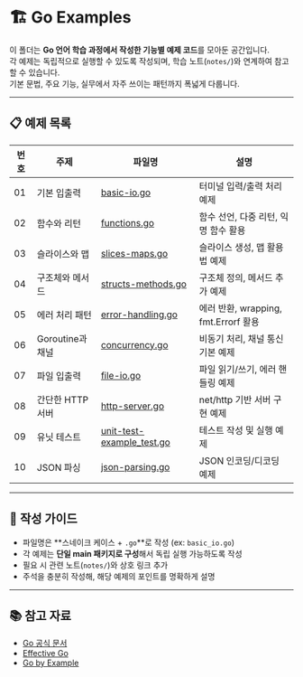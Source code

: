 # 🏗️ Go Examples

이 폴더는 **Go 언어 학습 과정에서 작성한 기능별 예제 코드**를 모아둔 공간입니다.  
각 예제는 독립적으로 실행할 수 있도록 작성되며, 학습 노트(`notes/`)와 연계하여 참고할 수 있습니다.  
기본 문법, 주요 기능, 실무에서 자주 쓰이는 패턴까지 폭넓게 다룹니다.

---

## 📋 예제 목록

| 번호 | 주제 | 파일명 | 설명 |
|---|---|---|---|
| 01 | 기본 입출력 | [basic-io.go](./basic-io.go) | 터미널 입력/출력 처리 예제 |
| 02 | 함수와 리턴 | [functions.go](./functions.go) | 함수 선언, 다중 리턴, 익명 함수 활용 |
| 03 | 슬라이스와 맵 | [slices-maps.go](./slices-maps.go) | 슬라이스 생성, 맵 활용법 예제 |
| 04 | 구조체와 메서드 | [structs-methods.go](./structs-methods.go) | 구조체 정의, 메서드 추가 예제 |
| 05 | 에러 처리 패턴 | [error-handling.go](./error-handling.go) | 에러 반환, wrapping, fmt.Errorf 활용 |
| 06 | Goroutine과 채널 | [concurrency.go](./concurrency.go) | 비동기 처리, 채널 통신 기본 예제 |
| 07 | 파일 입출력 | [file-io.go](./file-io.go) | 파일 읽기/쓰기, 에러 핸들링 예제 |
| 08 | 간단한 HTTP 서버 | [http-server.go](./http-server.go) | net/http 기반 서버 구현 예제 |
| 09 | 유닛 테스트 | [unit-test-example_test.go](./unit-test-example_test.go) | 테스트 작성 및 실행 예제 |
| 10 | JSON 파싱 | [json-parsing.go](./json-parsing.go) | JSON 인코딩/디코딩 예제 |

---

## 📝 작성 가이드
- 파일명은 **스네이크 케이스 + `.go`**로 작성 (ex: `basic_io.go`)
- 각 예제는 **단일 main 패키지로 구성**해서 독립 실행 가능하도록 작성
- 필요 시 관련 노트(`notes/`)와 상호 링크 추가
- 주석을 충분히 작성해, 해당 예제의 포인트를 명확하게 설명

---

## 📚 참고 자료
- [Go 공식 문서](https://go.dev/doc/)
- [Effective Go](https://go.dev/doc/effective_go)
- [Go by Example](https://gobyexample.com/)
